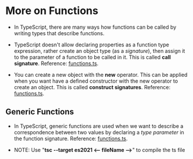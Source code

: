 <h1>More on Functions</h1>

- In TypeScript, there are many ways how functions can be called by writing types that describe functions.

- TypeScript doesn't allow declaring properties as a function type expression, rather create an object type (as a _signature_), then assign it to the parameter of a function to be called in it. This is called **call signature**. Reference: [functions.ts](functions.ts).

- You can create a new object with the **new** operator. This can be applied when you want have a defined constructor with the new operator to create an object. This is called **construct signatures**. Reference: [functions.ts](functions.ts).

<h2>Generic Functions</h2>

- In TypeScript, generic functions are used when we want to describe a correspondence between two values by declaring a _type parameter_ in the function signature. Reference: [functions.ts](functions.ts).

- NOTE: Use "**tsc --target es2021 <-- fileName -->**" to compile the ts file

